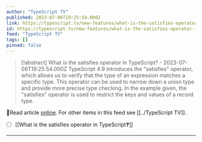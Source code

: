 ```yaml
---
author: "TypeScript TV"
published: 2023-07-06T19:25:54.000Z
link: https://typescript.tv/new-features/what-is-the-satisfies-operator-in-typescript/
id: https://typescript.tv/new-features/what-is-the-satisfies-operator-in-typescript/
feed: "TypeScript TV"
tags: []
pinned: false
---
```

> [!abstract] What is the satisfies operator in TypeScript? - 2023-07-06T19:25:54.000Z
> TypeScript 4.9 introduces the "satisfies" operator, which allows us to verify that the type of an expression matches a specific type. This operator can be used to narrow down a union type and provide more precise type checking. In the example given, the "satisfies" operator is used to restrict the keys and values of a record type.

🔗Read article [online](https://typescript.tv/new-features/what-is-the-satisfies-operator-in-typescript/). For other items in this feed see [[../TypeScript TV]].

- [ ] [[What is the satisfies operator in TypeScript❓]]
- - -

